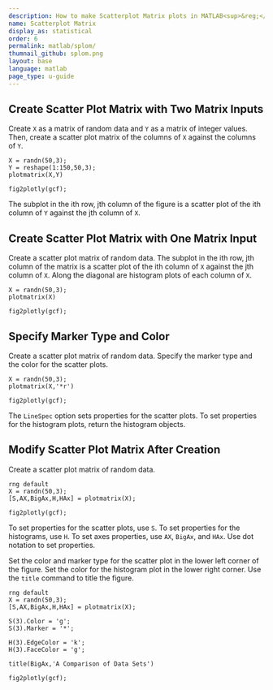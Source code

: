 ```yaml
---
description: How to make Scatterplot Matrix plots in MATLAB<sup>&reg;</sup> with Plotly.
name: Scatterplot Matrix
display_as: statistical
order: 6
permalink: matlab/splom/
thumnail_github: splom.png
layout: base
language: matlab
page_type: u-guide
---
```


## Create Scatter Plot Matrix with Two Matrix Inputs

Create `X` as a matrix of random data and `Y` as a matrix of integer values. Then, create a scatter plot matrix of the columns of `X` against the columns of `Y`.

```{matlab}
X = randn(50,3);
Y = reshape(1:150,50,3);  
plotmatrix(X,Y)

fig2plotly(gcf);
```

The subplot in the ith row, jth column of the figure is a scatter plot of the ith column of `Y` against the jth column of `X`. 


<!--------------------- EXAMPLE BREAK ------------------------->

## Create Scatter Plot Matrix with One Matrix Input

Create a scatter plot matrix of random data. The subplot in the ith row, jth column of the matrix is a scatter plot of the ith column of `X` against the jth column of `X`. Along the diagonal are histogram plots of each column of `X`. 

```{matlab}
X = randn(50,3);  
plotmatrix(X)

fig2plotly(gcf);
```


<!--------------------- EXAMPLE BREAK ------------------------->

## Specify Marker Type and Color

Create a scatter plot matrix of random data. Specify the marker type and the color for the scatter plots.

```{matlab}
X = randn(50,3);  
plotmatrix(X,'*r')

fig2plotly(gcf);
```

The `LineSpec` option sets properties for the scatter plots. To set properties for the histogram plots, return the histogram objects.


<!--------------------- EXAMPLE BREAK ------------------------->

## Modify Scatter Plot Matrix After Creation

Create a scatter plot matrix of random data. 

```{matlab}
rng default
X = randn(50,3);
[S,AX,BigAx,H,HAx] = plotmatrix(X);

fig2plotly(gcf);
```

To set properties for the scatter plots, use `S`. To set properties for the histograms, use `H`. To set axes properties, use `AX`, `BigAx`, and `HAx`. Use dot notation to set properties.

Set the color and marker type for the scatter plot in the lower left corner of the figure. Set the color for the histogram plot in the lower right corner. Use the `title` command to title the figure.

```{matlab}
rng default
X = randn(50,3);
[S,AX,BigAx,H,HAx] = plotmatrix(X);

S(3).Color = 'g';
S(3).Marker = '*';  

H(3).EdgeColor = 'k';
H(3).FaceColor = 'g';  

title(BigAx,'A Comparison of Data Sets')

fig2plotly(gcf);
```


<!--------------------- EXAMPLE BREAK ------------------------->

